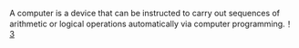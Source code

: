 A computer is a device that can be instructed to carry out sequences of arithmetic or logical operations automatically via computer programming.！[3](https://www.google.com.hk/imgres?imgurl=http%3A%2F%2Fpic.pc6.com%2Fup%2F2014-8%2F14083657439668730.jpg&imgrefurl=http%3A%2F%2Fwww.pc6.com%2Fedu%2F67839.html&docid=fhUxGWi7wXbnwM&tbnid=2GVwyG09v1h7yM%3A&vet=10ahUKEwi29MC47YreAhUMfLwKHTPcBugQMwg1KAYwBg..i&w=600&h=360&safe=strict&bih=623&biw=1037&q=mac%E7%94%B5%E8%84%91%E5%9B%BE%E7%89%87&ved=0ahUKEwi29MC47YreAhUMfLwKHTPcBugQMwg1KAYwBg&iact=mrc&uact=8)